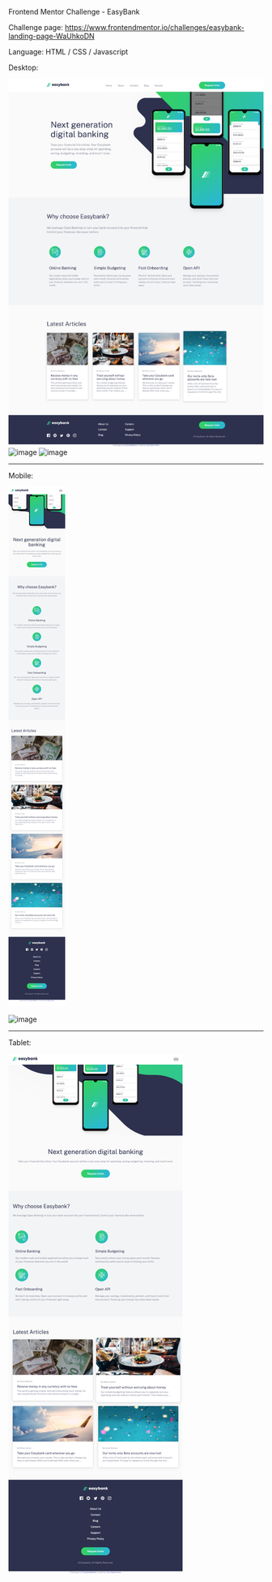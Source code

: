 Frontend Mentor Challenge - EasyBank

Challenge page: https://www.frontendmentor.io/challenges/easybank-landing-page-WaUhkoDN

Language: HTML / CSS / Javascript


Desktop:

![image](https://github.com/y6602016/EasyBank-Frontend-Mentor-Challenge-/blob/main/final/Desktop.png)
![image](https://github.com/y6602016/EasyBank-Frontend-Mentor-Challenge-/blob/main/final/Header.gif)
![image](https://github.com/y6602016/EasyBank-Frontend-Mentor-Challenge-/blob/main/final/Articles.gif)

-----------------

Mobile:

![image](https://github.com/y6602016/EasyBank-Frontend-Mentor-Challenge-/blob/main/final/Mobile.png)

![image](https://github.com/y6602016/EasyBank-Frontend-Mentor-Challenge-/blob/main/final/Mobile_nav.gif)

-----------------

Tablet:

![image](https://github.com/y6602016/EasyBank-Frontend-Mentor-Challenge-/blob/main/final/Tablet.png)
